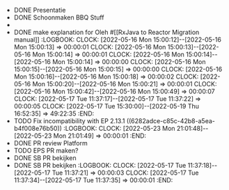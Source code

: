 - DONE Presentatie
- DONE Schoonmaken BBQ Stuff
-
- DONE make explanation for Oleh #[[RxJava to Reactor Migration manual]]
  :LOGBOOK:
  CLOCK: [2022-05-16 Mon 15:00:12]--[2022-05-16 Mon 15:00:13] =>  00:00:01
  CLOCK: [2022-05-16 Mon 15:00:13]--[2022-05-16 Mon 15:00:14] =>  00:00:01
  CLOCK: [2022-05-16 Mon 15:00:14]--[2022-05-16 Mon 15:00:14] =>  00:00:00
  CLOCK: [2022-05-16 Mon 15:00:15]--[2022-05-16 Mon 15:00:15] =>  00:00:00
  CLOCK: [2022-05-16 Mon 15:00:16]--[2022-05-16 Mon 15:00:18] =>  00:00:02
  CLOCK: [2022-05-16 Mon 15:00:20]--[2022-05-16 Mon 15:00:21] =>  00:00:01
  CLOCK: [2022-05-16 Mon 15:00:42]--[2022-05-16 Mon 15:00:49] =>  00:00:07
  CLOCK: [2022-05-17 Tue 11:37:17]--[2022-05-17 Tue 11:37:22] =>  00:00:05
  CLOCK: [2022-05-17 Tue 15:30:00]--[2022-05-19 Thu 16:52:35] =>  49:22:35
  :END:
- TODO Fix incompatibility with EP 2.13.1 ((6282adce-c85c-42b8-a5ea-b4f008e76b50))
  :LOGBOOK:
  CLOCK: [2022-05-23 Mon 21:01:48]--[2022-05-23 Mon 21:01:49] =>  00:00:01
  :END:
- DONE PR review Platform
- TODO EPS PR maken?
- DONE SB PR bekijken
- DONE SB PR bekijken
  :LOGBOOK:
  CLOCK: [2022-05-17 Tue 11:37:18]--[2022-05-17 Tue 11:37:21] =>  00:00:03
  CLOCK: [2022-05-17 Tue 11:37:34]--[2022-05-17 Tue 11:37:35] =>  00:00:01
  :END: